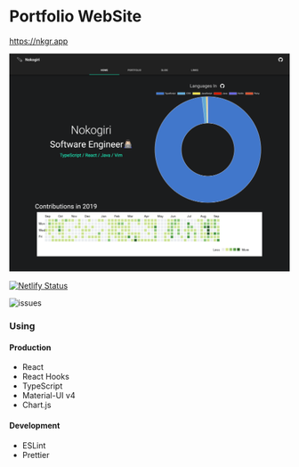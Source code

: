 # Portfolio WebSite

https://nkgr.app

![top](https://raw.githubusercontent.com/nkgrnkgr/portfolio/master/src/images/top.png)

[![Netlify Status](https://api.netlify.com/api/v1/badges/b8a853df-ea5f-43a5-8199-0cd2946802a3/deploy-status)](https://app.netlify.com/sites/kind-swanson-12d982/deploys)

![issues](https://img.shields.io/github/issues/nkgrnkgr/portfolio)

### Using

#### Production

- React
- React Hooks
- TypeScript
- Material-UI v4
- Chart.js

#### Development

- ESLint
- Prettier

